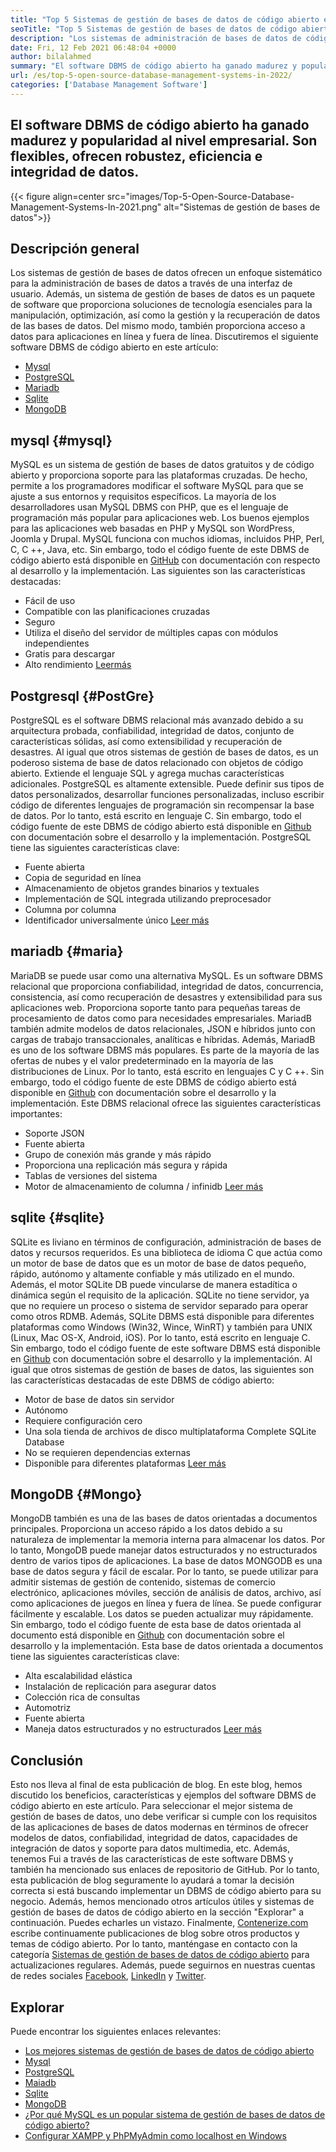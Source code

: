 ```yaml
---
title: "Top 5 Sistemas de gestión de bases de datos de código abierto en 2022" 
seoTitle: "Top 5 Sistemas de gestión de bases de datos de código abierto en 2022" 
description: "Los sistemas de administración de bases de datos de código abierto administran el almacenamiento y proporcionan acceso de datos seguro y robusto, una interfaz de usuario lógica para que los desarrolladores accedan y modifiquen datos." 
date: Fri, 12 Feb 2021 06:48:04 +0000
author: bilalahmed
summary: "El software DBMS de código abierto ha ganado madurez y popularidad al nivel empresarial. Son flexibles, ofrecen robustez, eficiencia e integridad de datos." 
url: /es/top-5-open-source-database-management-systems-in-2022/
categories: ['Database Management Software']
---
```


## El software DBMS de código abierto ha ganado madurez y popularidad al nivel empresarial. Son flexibles, ofrecen robustez, eficiencia e integridad de datos.

{{< figure align=center src="images/Top-5-Open-Source-Database-Management-Systems-In-2021.png" alt="Sistemas de gestión de bases de datos">}}


## Descripción general
Los sistemas de gestión de bases de datos ofrecen un enfoque sistemático para la administración de bases de datos a través de una interfaz de usuario. Además, un sistema de gestión de bases de datos es un paquete de software que proporciona soluciones de tecnología esenciales para la manipulación, optimización, así como la gestión y la recuperación de datos de las bases de datos. Del mismo modo, también proporciona acceso a datos para aplicaciones en línea y fuera de línea. Discutiremos el siguiente software DBMS de código abierto en este artículo:
  * [Mysql][1]
  * [PostgreSQL][2]
  * [Mariadb][3]
  * [Sqlite][4]
  * [MongoDB][5]

## mysql   {#mysql}
MySQL es un sistema de gestión de bases de datos gratuitos y de código abierto y proporciona soporte para las plataformas cruzadas. De hecho, permite a los programadores modificar el software MySQL para que se ajuste a sus entornos y requisitos específicos. La mayoría de los desarrolladores usan MySQL DBMS con PHP, que es el lenguaje de programación más popular para aplicaciones web. Los buenos ejemplos para las aplicaciones web basadas en PHP y MySQL son WordPress, Joomla y Drupal. MySQL funciona con muchos idiomas, incluidos PHP, Perl, C, C ++, Java, etc. Sin embargo, todo el código fuente de este DBMS de código abierto está disponible en [GitHub][6] con documentación con respecto al desarrollo y la implementación.
Las siguientes son las características destacadas:
  * Fácil de uso
  * Compatible con las planificaciones cruzadas
  * Seguro
  * Utiliza el diseño del servidor de múltiples capas con módulos independientes
  * Gratis para descargar
  * Alto rendimiento
[Leer][7][más][7]

## Postgresql   {#PostGre}
PostgreSQL es el software DBMS relacional más avanzado debido a su arquitectura probada, confiabilidad, integridad de datos, conjunto de características sólidas, así como extensibilidad y recuperación de desastres. Al igual que otros sistemas de gestión de bases de datos, es un poderoso sistema de base de datos relacionado con objetos de código abierto. Extiende el lenguaje SQL y agrega muchas características adicionales. PostgreSQL es altamente extensible. Puede definir sus tipos de datos personalizados, desarrollar funciones personalizadas, incluso escribir código de diferentes lenguajes de programación sin recompensar la base de datos. Por lo tanto, está escrito en lenguaje C. Sin embargo, todo el código fuente de este DBMS de código abierto está disponible en [Github][8] con documentación sobre el desarrollo y la implementación.
PostgreSQL tiene las siguientes características clave:
  * Fuente abierta
  * Copia de seguridad en línea
  * Almacenamiento de objetos grandes binarios y textuales
  * Implementación de SQL integrada utilizando preprocesador
  * Columna por columna
  * Identificador universalmente único
[Leer más][9]

## mariadb   {#maria}
MariaDB se puede usar como una alternativa MySQL. Es un software DBMS relacional que proporciona confiabilidad, integridad de datos, concurrencia, consistencia, así como recuperación de desastres y extensibilidad para sus aplicaciones web. Proporciona soporte tanto para pequeñas tareas de procesamiento de datos como para necesidades empresariales. MariadB también admite modelos de datos relacionales, JSON e híbridos junto con cargas de trabajo transaccionales, analíticas e híbridas. Además, MariadB es uno de los software DBMS más populares. Es parte de la mayoría de las ofertas de nubes y el valor predeterminado en la mayoría de las distribuciones de Linux. Por lo tanto, está escrito en lenguajes C y C ++. Sin embargo, todo el código fuente de este DBMS de código abierto está disponible en [Github][10] con documentación sobre el desarrollo y la implementación.
Este DBMS relacional ofrece las siguientes características importantes:
  * Soporte JSON
  * Fuente abierta
  * Grupo de conexión más grande y más rápido
  * Proporciona una replicación más segura y rápida
  * Tablas de versiones del sistema
  * Motor de almacenamiento de columna / infinidb
[Leer más][11]

## sqlite   {#sqlite}
SQLite es liviano en términos de configuración, administración de bases de datos y recursos requeridos. Es una biblioteca de idioma C que actúa como un motor de base de datos que es un motor de base de datos pequeño, rápido, autónomo y altamente confiable y más utilizado en el mundo. Además, el motor SQLite DB puede vincularse de manera estadítica o dinámica según el requisito de la aplicación. SQLite no tiene servidor, ya que no requiere un proceso o sistema de servidor separado para operar como otros RDMB. Además, SQLite DBMS está disponible para diferentes plataformas como Windows (Win32, Wince, WinRT) y también para UNIX (Linux, Mac OS-X, Android, iOS). Por lo tanto, está escrito en lenguaje C. Sin embargo, todo el código fuente de este software DBMS está disponible en [Github][12] con documentación sobre el desarrollo y la implementación.
Al igual que otros sistemas de gestión de bases de datos, las siguientes son las características destacadas de este DBMS de código abierto:
  * Motor de base de datos sin servidor
  * Autónomo
  * Requiere configuración cero
  * Una sola tienda de archivos de disco multiplataforma Complete SQLite Database
  * No se requieren dependencias externas
  * Disponible para diferentes plataformas
[Leer más][13]

## MongoDB   {#Mongo}
MongoDB también es una de las bases de datos orientadas a documentos principales. Proporciona un acceso rápido a los datos debido a su naturaleza de implementar la memoria interna para almacenar los datos. Por lo tanto, MongoDB puede manejar datos estructurados y no estructurados dentro de varios tipos de aplicaciones. La base de datos MONGODB es una base de datos segura y fácil de escalar. Por lo tanto, se puede utilizar para admitir sistemas de gestión de contenido, sistemas de comercio electrónico, aplicaciones móviles, sección de análisis de datos, archivo, así como aplicaciones de juegos en línea y fuera de línea. Se puede configurar fácilmente y escalable. Los datos se pueden actualizar muy rápidamente. Sin embargo, todo el código fuente de esta base de datos orientada al documento está disponible en [Github][14] con documentación sobre el desarrollo y la implementación.
Esta base de datos orientada a documentos tiene las siguientes características clave:
  * Alta escalabilidad elástica
  * Instalación de replicación para asegurar datos
  * Colección rica de consultas
  * Automotriz
  * Fuente abierta
  * Maneja datos estructurados y no estructurados
[Leer más][15]

## Conclusión
Esto nos lleva al final de esta publicación de blog. En este blog, hemos discutido los beneficios, características y ejemplos del software DBMS de código abierto en este artículo. Para seleccionar el mejor sistema de gestión de bases de datos, uno debe verificar si cumple con los requisitos de las aplicaciones de bases de datos modernas en términos de ofrecer modelos de datos, confiabilidad, integridad de datos, capacidades de integración de datos y soporte para datos multimedia, etc. Además, tenemos Fui a través de las características de este software DBMS y también ha mencionado sus enlaces de repositorio de GitHub. Por lo tanto, esta publicación de blog seguramente lo ayudará a tomar la decisión correcta si está buscando implementar un DBMS de código abierto para su negocio. Además, hemos mencionado otros artículos útiles y sistemas de gestión de bases de datos de código abierto en la sección "Explorar" a continuación. Puedes echarles un vistazo.
Finalmente, [Contenerize.com][16] escribe continuamente publicaciones de blog sobre otros productos y temas de código abierto. Por lo tanto, manténgase en contacto con la categoría [][17][Sistemas de gestión de bases de datos de código abierto][18] para actualizaciones regulares. Además, puede seguirnos en nuestras cuentas de redes sociales [Facebook][19], [LinkedIn][20] y [Twitter][21].

## Explorar
Puede encontrar los siguientes enlaces relevantes:
  * [Los mejores sistemas de gestión de bases de datos de código abierto][18]
  * [Mysql][7]
  * [PostgreSQL][9]
  * [Maiadb][11]
  * [Sqlite][13]
  * [MongoDB][15]
  * [¿Por qué MySQL es un popular sistema de gestión de bases de datos de código abierto?][22]
  * [Configurar XAMPP y PhPMyAdmin como localhost en Windows][23]

  
[1]: #mysql
[2]: #postgre
[3]: #maria
[4]: #sqlite
[5]: #mongo
[6]: https://github.com/mysql/mysql-server
[7]: https://products.containerize.com/database-management-system/mysql
[8]: https://github.com/postgres/postgres
[9]: https://products.containerize.com/database-management-system/postgresql
[10]: https://github.com/MariaDB/server
[11]: https://products.containerize.com/database-management-system/mariadb
[12]: https://github.com/sqlite/sqlite
[13]: https://products.containerize.com/database-management-system/sqlite
[14]: https://github.com/mongodb/mongo
[15]: https://products.containerize.com/database-management-system/mongodb
[16]: https://www.containerize.com/
[17]: https://products.containerize.com/discussion-forum/
[18]: https://products.containerize.com/database-management-system
[19]: https://web.facebook.com/containerize
[20]: https://www.linkedin.com/company/containerize/
[21]: https://twitter.com/containerize_co
[22]: https://blog.containerize.com/2021/02/18/why-mysql-is-a-popular-open-source-database-management-system/
[23]: https://blog.containerize.com/database-management-software/how-to-setup-xampp-and-phpmyadmin-as-localhost-on-windows/
